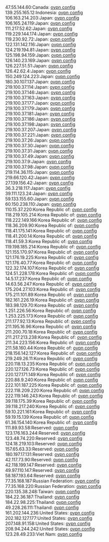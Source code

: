 47.55.144.60:Canada: [ovpn config](vpn/47_55_144_60.ovpn)  
139.255.165.12:Indonesia: [ovpn config](vpn/139_255_165_12.ovpn)  
106.163.214.203:Japan: [ovpn config](vpn/106_163_214_203.ovpn)  
106.165.24.119:Japan: [ovpn config](vpn/106_165_24_119.ovpn)  
111.217.52.62:Japan: [ovpn config](vpn/111_217_52_62.ovpn)  
119.229.144.174:Japan: [ovpn config](vpn/119_229_144_174.ovpn)  
119.230.92.72:Japan: [ovpn config](vpn/119_230_92_72.ovpn)  
122.131.142.116:Japan: [ovpn config](vpn/122_131_142_116.ovpn)  
124.219.194.81:Japan: [ovpn config](vpn/124_219_194_81.ovpn)  
125.198.94.159:Japan: [ovpn config](vpn/125_198_94_159.ovpn)  
126.140.23.169:Japan: [ovpn config](vpn/126_140_23_169.ovpn)  
126.227.51.51:Japan: [ovpn config](vpn/126_227_51_51.ovpn)  
126.42.62.4:Japan: [ovpn config](vpn/126_42_62_4.ovpn)  
150.249.124.223:Japan: [ovpn config](vpn/150_249_124_223.ovpn)  
180.30.107.137:Japan: [ovpn config](vpn/180_30_107_137.ovpn)  
219.100.37.114:Japan: [ovpn config](vpn/219_100_37_114.ovpn)  
219.100.37.146:Japan: [ovpn config](vpn/219_100_37_146.ovpn)  
219.100.37.163:Japan: [ovpn config](vpn/219_100_37_163.ovpn)  
219.100.37.177:Japan: [ovpn config](vpn/219_100_37_177.ovpn)  
219.100.37.179:Japan: [ovpn config](vpn/219_100_37_179.ovpn)  
219.100.37.181:Japan: [ovpn config](vpn/219_100_37_181.ovpn)  
219.100.37.186:Japan: [ovpn config](vpn/219_100_37_186.ovpn)  
219.100.37.198:Japan: [ovpn config](vpn/219_100_37_198.ovpn)  
219.100.37.207:Japan: [ovpn config](vpn/219_100_37_207.ovpn)  
219.100.37.221:Japan: [ovpn config](vpn/219_100_37_221.ovpn)  
219.100.37.26:Japan: [ovpn config](vpn/219_100_37_26.ovpn)  
219.100.37.30:Japan: [ovpn config](vpn/219_100_37_30.ovpn)  
219.100.37.31:Japan: [ovpn config](vpn/219_100_37_31.ovpn)  
219.100.37.49:Japan: [ovpn config](vpn/219_100_37_49.ovpn)  
219.100.37.9:Japan: [ovpn config](vpn/219_100_37_9.ovpn)  
219.100.37.98:Japan: [ovpn config](vpn/219_100_37_98.ovpn)  
219.114.36.115:Japan: [ovpn config](vpn/219_114_36_115.ovpn)  
219.66.120.42:Japan: [ovpn config](vpn/219_66_120_42.ovpn)  
27.139.156.42:Japan: [ovpn config](vpn/27_139_156_42.ovpn)  
36.3.218.117:Japan: [ovpn config](vpn/36_3_218_117.ovpn)  
39.111.123.24:Japan: [ovpn config](vpn/39_111_123_24.ovpn)  
59.133.155.60:Japan: [ovpn config](vpn/59_133_155_60.ovpn)  
60.150.238.110:Japan: [ovpn config](vpn/60_150_238_110.ovpn)  
110.15.37.220:Korea Republic of: [ovpn config](vpn/110_15_37_220.ovpn)  
118.219.105.214:Korea Republic of: [ovpn config](vpn/118_219_105_214.ovpn)  
118.222.149.166:Korea Republic of: [ovpn config](vpn/118_222_149_166.ovpn)  
118.36.209.90:Korea Republic of: [ovpn config](vpn/118_36_209_90.ovpn)  
118.41.175.141:Korea Republic of: [ovpn config](vpn/118_41_175_141.ovpn)  
118.41.200.14:Korea Republic of: [ovpn config](vpn/118_41_200_14.ovpn)  
118.41.59.3:Korea Republic of: [ovpn config](vpn/118_41_59_3.ovpn)  
119.198.185.214:Korea Republic of: [ovpn config](vpn/119_198_185_214.ovpn)  
121.155.170.97:Korea Republic of: [ovpn config](vpn/121_155_170_97.ovpn)  
121.176.19.225:Korea Republic of: [ovpn config](vpn/121_176_19_225.ovpn)  
121.176.40.77:Korea Republic of: [ovpn config](vpn/121_176_40_77.ovpn)  
122.32.174.107:Korea Republic of: [ovpn config](vpn/122_32_174_107.ovpn)  
124.51.228.178:Korea Republic of: [ovpn config](vpn/124_51_228_178.ovpn)  
14.5.17.237:Korea Republic of: [ovpn config](vpn/14_5_17_237.ovpn)  
14.63.56.247:Korea Republic of: [ovpn config](vpn/14_63_56_247.ovpn)  
175.204.27.103:Korea Republic of: [ovpn config](vpn/175_204_27_103.ovpn)  
175.211.101.89:Korea Republic of: [ovpn config](vpn/175_211_101_89.ovpn)  
182.161.226.19:Korea Republic of: [ovpn config](vpn/182_161_226_19.ovpn)  
183.98.129.70:Korea Republic of: [ovpn config](vpn/183_98_129_70.ovpn)  
1.251.226.56:Korea Republic of: [ovpn config](vpn/1_251_226_56.ovpn)  
1.253.225.173:Korea Republic of: [ovpn config](vpn/1_253_225_173.ovpn)  
211.177.92.13:Korea Republic of: [ovpn config](vpn/211_177_92_13.ovpn)  
211.195.16.96:Korea Republic of: [ovpn config](vpn/211_195_16_96.ovpn)  
211.200.70.18:Korea Republic of: [ovpn config](vpn/211_200_70_18.ovpn)  
211.217.213.238:Korea Republic of: [ovpn config](vpn/211_217_213_238.ovpn)  
211.34.223.156:Korea Republic of: [ovpn config](vpn/211_34_223_156.ovpn)  
211.58.160.44:Korea Republic of: [ovpn config](vpn/211_58_160_44.ovpn)  
218.156.142.127:Korea Republic of: [ovpn config](vpn/218_156_142_127.ovpn)  
219.249.26.11:Korea Republic of: [ovpn config](vpn/219_249_26_11.ovpn)  
220.118.13.235:Korea Republic of: [ovpn config](vpn/220_118_13_235.ovpn)  
220.127.126.73:Korea Republic of: [ovpn config](vpn/220_127_126_73.ovpn)  
220.127.171.149:Korea Republic of: [ovpn config](vpn/220_127_171_149.ovpn)  
220.88.9.240:Korea Republic of: [ovpn config](vpn/220_88_9_240.ovpn)  
222.101.187.225:Korea Republic of: [ovpn config](vpn/222_101_187_225.ovpn)  
222.118.209.220:Korea Republic of: [ovpn config](vpn/222_118_209_220.ovpn)  
222.119.146.243:Korea Republic of: [ovpn config](vpn/222_119_146_243.ovpn)  
39.118.175.39:Korea Republic of: [ovpn config](vpn/39_118_175_39.ovpn)  
39.118.217.240:Korea Republic of: [ovpn config](vpn/39_118_217_240.ovpn)  
59.10.221.161:Korea Republic of: [ovpn config](vpn/59_10_221_161.ovpn)  
59.19.15.139:Korea Republic of: [ovpn config](vpn/59_19_15_139.ovpn)  
61.36.154.140:Korea Republic of: [ovpn config](vpn/61_36_154_140.ovpn)  
111.89.93.58:Reserved: [ovpn config](vpn/111_89_93_58.ovpn)  
123.176.163.244:Reserved: [ovpn config](vpn/123_176_163_244.ovpn)  
123.48.74.220:Reserved: [ovpn config](vpn/123_48_74_220.ovpn)  
124.18.219.103:Reserved: [ovpn config](vpn/124_18_219_103.ovpn)  
157.65.63.33:Reserved: [ovpn config](vpn/157_65_63_33.ovpn)  
180.197.17.131:Reserved: [ovpn config](vpn/180_197_17_131.ovpn)  
42.117.73.90:Reserved: [ovpn config](vpn/42_117_73_90.ovpn)  
42.118.199.147:Reserved: [ovpn config](vpn/42_118_199_147.ovpn)  
49.97.110.147:Reserved: [ovpn config](vpn/49_97_110_147.ovpn)  
58.187.193.64:Reserved: [ovpn config](vpn/58_187_193_64.ovpn)  
77.35.168.187:Russian Federation: [ovpn config](vpn/77_35_168_187.ovpn)  
77.35.168.220:Russian Federation: [ovpn config](vpn/77_35_168_220.ovpn)  
220.135.38.248:Taiwan: [ovpn config](vpn/220_135_38_248.ovpn)  
184.22.36.187:Thailand: [ovpn config](vpn/184_22_36_187.ovpn)  
184.22.98.225:Thailand: [ovpn config](vpn/184_22_98_225.ovpn)  
49.228.26.111:Thailand: [ovpn config](vpn/49_228_26_111.ovpn)  
161.202.144.236:United States: [ovpn config](vpn/161_202_144_236.ovpn)  
202.182.127.177:United States: [ovpn config](vpn/202_182_127_177.ovpn)  
207.148.91.158:United States: [ovpn config](vpn/207_148_91_158.ovpn)  
208.94.244.242:United States: [ovpn config](vpn/208_94_244_242.ovpn)  
123.28.49.233:Viet Nam: [ovpn config](vpn/123_28_49_233.ovpn)  
